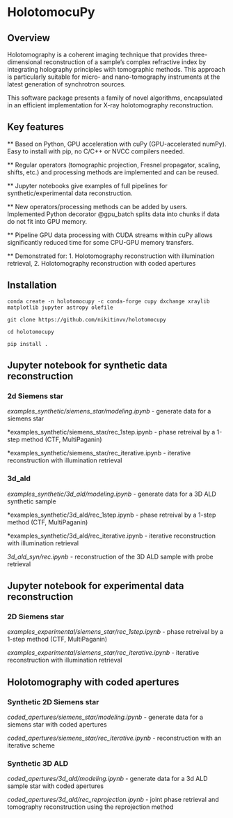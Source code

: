 # HolotomocuPy
## Overview

Holotomography is a coherent imaging technique that provides three-dimensional reconstruction of a sample’s complex refractive index by integrating holography principles with tomographic methods. This approach is particularly suitable for micro- and nano-tomography instruments at the latest generation of synchrotron sources.

This software package presents a family of novel algorithms, encapsulated in an efficient implementation for X-ray holotomography reconstruction. 

## Key features

** Based on Python, GPU acceleration with cuPy (GPU-accelerated numPy). Easy to install with pip, no C/C++ or NVCC compilers needed. 

** Regular operators (tomographic projection, Fresnel propagator, scaling, shifts, etc.) and processing methods are implemented and can be reused.

** Jupyter notebooks give examples of full pipelines for synthetic/experimental data reconstruction.

** New operators/processing methods can be added by users. Implemented Python decorator @gpu_batch splits data into chunks if data do not fit into GPU memory.

** Pipeline GPU data processing with CUDA streams within cuPy allows significantly reduced time for some CPU-GPU memory transfers.

** Demonstrated for: 1. Holotomography reconstruction with illumination retrieval, 2. Holotomography reconstruction with coded apertures



## Installation

```console
conda create -n holotomocupy -c conda-forge cupy dxchange xraylib matplotlib jupyter astropy olefile
```

```console
git clone https://github.com/nikitinvv/holotomocupy

cd holotomocupy

pip install .
```

## Jupyter notebook for synthetic data reconstruction

### 2d Siemens star 

*examples_synthetic/siemens_star/modeling.ipynb* - generate data for a siemens star

*examples_synthetic/siemens_star/rec_1step.ipynb - phase retreival by a 1-step method (CTF, MultiPaganin)

*examples_synthetic/siemens_star/rec_iterative.ipynb - iterative reconstruction with illumination retrieval


### 3d_ald

*examples_synthetic/3d_ald/modeling.ipynb* - generate data for a 3D ALD synthetic sample 

*examples_synthetic/3d_ald/rec_1step.ipynb - phase retreival by a 1-step method (CTF, MultiPaganin)

*examples_synthetic/3d_ald/rec_iterative.ipynb - iterative reconstruction with illumination retrieval


*3d_ald_syn/rec.ipynb* - reconstruction of the 3D ALD sample with probe retrieval


## Jupyter notebook for experimental data reconstruction

### 2D Siemens star

*examples_experimental/siemens_star/rec_1step.ipynb* - phase retreival by a 1-step method (CTF, MultiPaganin)

*examples_experimental/siemens_star/rec_iterative.ipynb* - iterative reconstruction with illumination retrieval

## Holotomography with coded apertures

### Synthetic 2D Siemens star 

*coded_apertures/siemens_star/modeling.ipynb* - generate data for a siemens star with coded apertures

*coded_apertures/siemens_star/rec_iterative.ipynb* - reconstruction with an iterative scheme

### Synthetic 3D ALD

*coded_apertures/3d_ald/modeling.ipynb* - generate data for a 3d ALD sample star with coded apertures

*coded_apertures/3d_ald/rec_reprojection.ipynb* - joint phase retrieval and tomography reconstruction using the reprojection method




